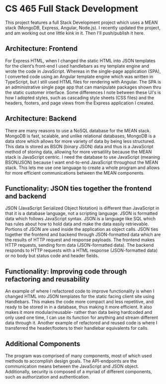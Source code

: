 # CS 465 Full Stack Development
This project features a full Stack Development project which uses a MEAN stack (MongoDB, Express, Angular, Node.js). I recently updated the project, and am working out one little kink in it. Then I'll push/publish it here.

## Architecture: Frontend 
For Express HTML, when I changed the static HTML into JSON templates for the client’s front-end I used handlebars as my template engine and wrote the code in JavaScript. Whereas in the single-page application (SPA), I converted code using an Angular template engine which was written in TypeScript, but I still used HTML files for rendering with Angular. The SPA is an administrative single page app that can manipulate packages shown thru the static customer interface. Some differences I note between these UI's is how I adopted styles, such as cascading style sheets (CSS files) and the headers, footers, and page views from the Express application I created.

## Architecture: Backend 
There are many reasons to use a NoSQL database for the MEAN stack. MongoDB is fast, scalable, and unlike relational databases, MongoDB is a data store which allows for more variety of data by being less structured. This data is stored as BSON (binary JSON) data and thus is a JavaScript method of storing data, allowing for more versatility because the MEAN stack is JavaScript centric. I need the database to use JavaScript (meaning BSON/JSON) because I want end-to-end JavaScript throughout the MEAN stack. This lets me use one language to create a whole program and allows for more efficient communications between the MEAN components. 

## Functionality: JSON ties together the frontend and backend 
JSON (JavaScript Serialized Object Notation) is different than JavaScript in that it is a database language, not a scripting language. JSON is formatted data which follows  JavaScript syntax. JSON is a language like SQL which has rules about how to hold data and make the data easily retrievable. Portions of JSON are used inside the application as object calls. JSON ties together the frontend and backend through JSON-formatted data which are the results of HTTP request and response payloads. The frontend makes HTTP requests, sending form data (JSON-formatted data). The backend responds to HTTP requests with a HTML response (JSON-formatted data) or no body but status code and header fields. 

## Functionality: Improving code through refactoring and reusability 
An example of where I refactored code to improve functionality is when I changed HTML into JSON templates for the static facing client site using Handlebars. This makes the code more compact and less repetitive, and ready to be stored in in a database, thus making it more efficient. It also makes it more modular/reusable- rather than data being hardcoded and only used one time, I can use its function for anything and stream different data through it. Another example of refactored and reused code is where I  transferred the header/footers to their handlebar equivalents for calls.

## Additional Components
The program was comprised of many components, most of which used methods to accomplish design goals. The API-endpoints are the communication means between the JavaScript and JSON object. Additionally, security is composed of a myriad of different components, such as authorization and authentication.
